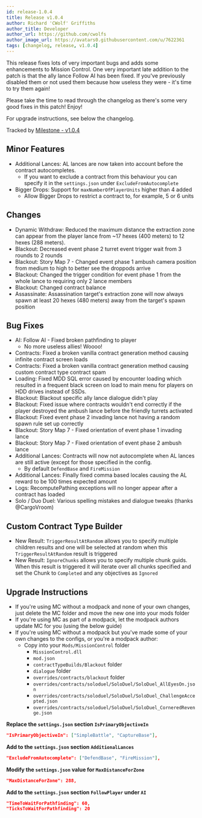 ```yaml
---
id: release-1.0.4
title: Release v1.0.4
author: Richard 'CWolf' Griffiths
author_title: Developer
author_url: https://github.com/cwolfs
author_image_url: https://avatars0.githubusercontent.com/u/7622361
tags: [changelog, release, v1.0.4]
---
```


This release fixes lots of very important bugs and adds some enhancements to Mission Control. One very important late addition to the patch is that the ally lance Follow AI has been fixed. If you've previously disabled them or not used them because how useless they were - it's time to try them again!

Please take the time to read through the changelog as there's some very good fixes in this patch! Enjoy!

For upgrade instructions, see below the changelog.

Tracked by [Milestone - v1.0.4](https://github.com/CWolfs/MissionControl/milestone/24?closed=1)

## Minor Features

- Additional Lances: AL lances are now taken into account before the contract autocompletes.
  - If you want to exclude a contract from this behaviour you can specify it in the `settings.json` under `ExcludeFromAutocomplete`
- Bigger Drops: Support for `maxNumberOfPlayerUnits` higher than 4 added
  - Allow Bigger Drops to restrict a contract to, for example, 5 or 6 units

## Changes

- Dynamic Withdraw: Reduced the maximum distance the extraction zone can appear from the player lance from ~17 hexes (400 meters) to 12 hexes (288 meters).
- Blackout: Decreased event phase 2 turret event trigger wait from 3 rounds to 2 rounds
- Blackout: Story Map 7 - Changed event phase 1 ambush camera position from medium to high to better see the droppods arrive
- Blackout: Changed the trigger condition for event phase 1 from the whole lance to requiring only 2 lance members
- Blackout: Changed contract balance
- Assassinate: Assassination target's extraction zone will now always spawn at least 20 hexes (480 meters) away from the target's spawn position

## Bug Fixes

- AI: Follow AI - Fixed broken pathfinding to player
  - No more useless allies! Woooo!
- Contracts: Fixed a broken vanilla contract generation method causing infinite contract screen loads
- Contracts: Fixed a broken vanilla contract generation method causing custom contract type contract spam
- Loading: Fixed MDD SQL error caused by encounter loading which resulted in a frequent black screen on load to main menu for players on HDD drives instead of SSDs.
- Blackout: Blackout specific ally lance dialogue didn't play
- Blackout: Fixed issue where contracts wouldn't end correctly if the player destroyed the ambush lance before the friendly turrets activated
- Blackout: Fixed event phase 2 invading lance not having a random spawn rule set up correctly
- Blackout: Story Map 7 - Fixed orientation of event phase 1 invading lance
- Blackout: Story Map 7 - Fixed orientation of event phase 2 ambush lance
- Additional Lances: Contracts will now not autocomplete when AL lances are still active (except for those specified in the config.
  - By default `DefendBase` and `FireMission`
- Additional Lances: Finally fixed comma based locales causing the AL reward to be 100 times expected amount
- Logs: RecomputePathing exceptions will no longer appear after a contract has loaded
- Solo / Duo Duel: Various spelling mistakes and dialogue tweaks (thanks @CargoVroom)

## Custom Contract Type Builder

- New Result: `TriggerResultAtRandom` allows you to specify multiple children results and one will be selected at random when this `TriggerResultAtRandom` result is triggered
- New Result: `IgnoreChunks` allows you to specify multiple chunk guids. When this result is triggered it will iterate over all chunks specified and set the Chunk to `Completed` and any objectives as `Ignored`

## Upgrade Instructions

- If you're using MC without a modpack and none of your own changes, just delete the MC folder and move the new one into your mods folder
- If you're using MC as part of a modpack, let the modpack authors update MC for you (using the below guide)
- If you're using MC without a modpack but you've made some of your own changes to the configs, or you're a modpack author:
  - Copy into your `Mods/MissionControl` folder
    - `MissionControl.dll`
    - `mod.json`
    - `contractTypeBuilds/Blackout` folder
    - `dialogue` folder
    - `overrides/contracts/blackout` folder
    - `overrides/contracts/soloduel/SoloDuel/SoloDuel_AllEyesOn.json`
    - `overrides/contracts/soloduel/SoloDuel/SoloDuel_ChallengeAccepted.json`
    - `overrides/contracts/soloduel/SoloDuel/SoloDuel_CorneredRevenge.json`

**Replace the `settings.json` section `IsPrimaryObjectiveIn`**

```json
"IsPrimaryObjectiveIn": ["SimpleBattle", "CaptureBase"],
```

**Add to the `settings.json` section `AdditionalLances`**

```json
"ExcludeFromAutocomplete": ["DefendBase", "FireMission"],
```

**Modify the `settings.json` value for `MaxDistanceForZone`**

```json
"MaxDistanceForZone": 288,
```

**Add to the `settings.json` section `FollowPlayer` under `AI`**

```json
"TimeToWaitForPathfinding": 60,
"TicksToWaitForPathfinding": 20
```
